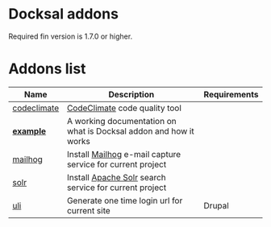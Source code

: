 # Docksal addons

Required fin version is 1.7.0 or higher.

# Addons list

|   Name	|  Description 	|  Requirements 	|
|--- |--- |--- |
|   [codeclimate](codeclimate) | [CodeClimate](https://codeclimate.com/) code quality tool | |
|   **[example](example)**	|  A working documentation on what is Docksal addon and how it works 	|  |
|   [mailhog](mailhog) | Install [Mailhog](https://github.com/mailhog/MailHog) e-mail capture service for current project |  |
|   [solr](solr) | Install [Apache Solr](http://lucene.apache.org/solr/) search service for current project |  |
|   [uli](uli) | Generate one time login url for current site | Drupal |
